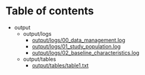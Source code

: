 # Table of contents

* output
  * output/logs
    * [output/logs/00_data_management.log](output/logs/00_data_management.log)
    * [output/logs/01_study_population.log](output/logs/01_study_population.log)
    * [output/logs/02_baseline_characteristics.log](output/logs/02_baseline_characteristics.log)
  * output/tables
    * [output/tables/table1.txt](output/tables/table1.txt)